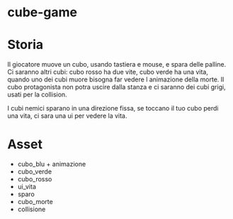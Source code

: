 # cube-game

# Storia
Il giocatore muove un cubo, usando tastiera e mouse, e spara delle palline.
Ci saranno altri cubi: cubo rosso ha due vite, cubo verde ha una vita, quando uno dei cubi muore bisogna far vedere l animazione della morte.
Il cubo protagonista non potra uscire dalla stanza e ci saranno dei cubi grigi, usati per la collision.

I cubi nemici sparano in una direzione fissa, se toccano il tuo cubo perdi una vita, ci sara una ui per vedere la vita.

# Asset
* cubo_blu + animazione
* cubo_verde
* cubo_rosso
* ui_vita
* sparo
* cubo_morte
* collisione
